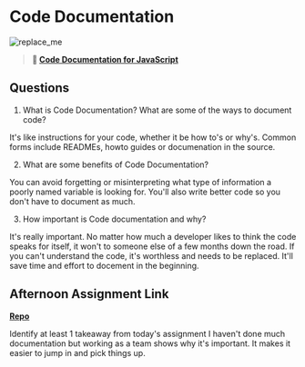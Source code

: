 # Code Documentation

![replace_me](https://codeworks.blob.core.windows.net/public/assets/img/illustrations/placeholder.svg)

> **📖 [Code Documentation for JavaScript](https://codeworksacademy.com/fs-student-guide/resources/wk7/02-JSDocs)**

## Questions

1. What is Code Documentation? What are some of the ways to document code?

It's like instructions for your code, whether it be how to's or why's. Common forms include READMEs, howto guides or documenation in the source.

2. What are some benefits of Code Documentation?

You can avoid forgetting or misinterpreting what type of information a poorly named variable is looking for. You'll also write better code so you don't have to document as much. 

3. How important is Code documentation and why?

It's really important. No matter how much a developer likes to think the code speaks for itself, it won't to someone else of a few months down the road. If you can't understand the code, it's worthless and needs to be replaced. It'll save time and effort to docement in the beginning.

## Afternoon Assignment Link

**[Repo](https://github.com/Ethan-Johnson17/checkpoint-5)**

Identify at least 1 takeaway from today's assignment
I haven't done much documentation but working as a team shows why it's important. It makes it easier to jump in and pick things up.